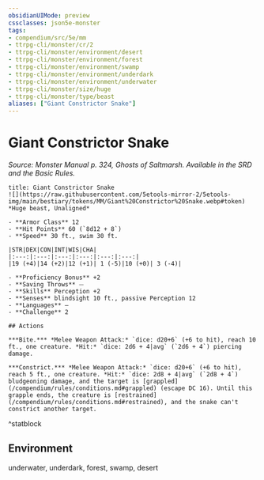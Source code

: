 ```yaml
---
obsidianUIMode: preview
cssclasses: json5e-monster
tags:
- compendium/src/5e/mm
- ttrpg-cli/monster/cr/2
- ttrpg-cli/monster/environment/desert
- ttrpg-cli/monster/environment/forest
- ttrpg-cli/monster/environment/swamp
- ttrpg-cli/monster/environment/underdark
- ttrpg-cli/monster/environment/underwater
- ttrpg-cli/monster/size/huge
- ttrpg-cli/monster/type/beast
aliases: ["Giant Constrictor Snake"]
---
```

# Giant Constrictor Snake
*Source: Monster Manual p. 324, Ghosts of Saltmarsh. Available in the SRD and the Basic Rules.*  

```ad-statblock
title: Giant Constrictor Snake
![](https://raw.githubusercontent.com/5etools-mirror-2/5etools-img/main/bestiary/tokens/MM/Giant%20Constrictor%20Snake.webp#token)
*Huge beast, Unaligned*

- **Armor Class** 12 
- **Hit Points** 60 (`8d12 + 8`)
- **Speed** 30 ft., swim 30 ft.

|STR|DEX|CON|INT|WIS|CHA|
|:---:|:---:|:---:|:---:|:---:|:---:|
|19 (+4)|14 (+2)|12 (+1)| 1 (-5)|10 (+0)| 3 (-4)|

- **Proficiency Bonus** +2
- **Saving Throws** ⏤
- **Skills** Perception +2
- **Senses** blindsight 10 ft., passive Perception 12
- **Languages** —
- **Challenge** 2

## Actions

***Bite.*** *Melee Weapon Attack:* `dice: d20+6` (+6 to hit), reach 10 ft., one creature. *Hit:* `dice: 2d6 + 4|avg` (`2d6 + 4`) piercing damage.

***Constrict.*** *Melee Weapon Attack:* `dice: d20+6` (+6 to hit), reach 5 ft., one creature. *Hit:* `dice: 2d8 + 4|avg` (`2d8 + 4`) bludgeoning damage, and the target is [grappled](/compendium/rules/conditions.md#grappled) (escape DC 16). Until this grapple ends, the creature is [restrained](/compendium/rules/conditions.md#restrained), and the snake can't constrict another target.
```
^statblock

## Environment

underwater, underdark, forest, swamp, desert